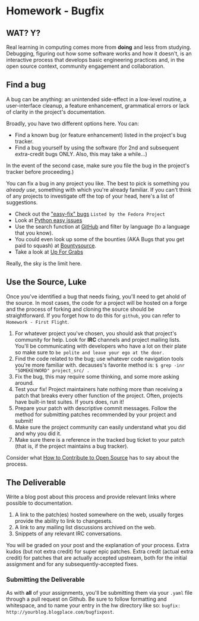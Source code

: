 # Homework - Bugfix

WAT? Y?
-------

Real learning in computing comes more from **doing** and less from
studying. Debugging, figuring out how some software works and how it
doesn't, is an interactive process that develops basic engineering
practices and, in the open source context, community engagement and
collaboration.

Find a bug
----------

A bug can be anything: an unintended side-effect in a low-level routine,
a user-interface cleanup, a feature enhancement, grammatical errors or
lack of clarity in the project's documentation.

Broadly, you have two different options here. You can:

  * Find a known bug (or feature enhancement) listed in the project's bug tracker.
  * Find a bug yourself by using the software (for 2nd and subsequent extra-credit bugs ONLY. Also, this may take a while...)

In the event of the second case, make sure you file the bug in the project's tracker before proceeding.)

You can fix a bug in any project you like. The best to pick is something
you *already use*, something with which you're already familiar. If you
can't think of any projects to investigate off the top of your head,
here's a list of suggestions.

  * Check out the ["easy-fix" bugs](https://fedoraproject.org/easyfix/) `Listed by the Fedora Project`
  * Look at [Python easy issues](https://bugs.python.org/issue?status=1&@sort=-activity&@dispname=Easy%20issues&@startwith=0&@filter=&@group=priority&@columns=id,activity,title,creator,status&keywords=6&@action=search&@pagesize=50)
  * Use the search function at [GitHub](http://github.com/) and filter by language (to a language that you know).
  * You could even look up some of the bounties (AKA Bugs that you get paid to squash) at [Bountysource](https://www.bountysource.com/trackers).
  * Take a look at [Up For Grabs](http://up-for-grabs.net/)

Really, the sky is the limit here.


Use the Source, Luke
--------------------

Once you've identified a bug that needs fixing, you'll need to get ahold
of the source. In most cases, the code for a project will be hosted on a
forge and the process of forking and cloning the source should be
straightforward. If you forget how to do this for `github`, you can
refer to `Homework - First Flight`.

1.  For whatever project you've chosen, you should ask that project's community for help. Look for **IRC** channels and project mailing lists. You'll be communicating with developers who have a lot on their plate so make sure to `be polite and leave your ego at the door.`
2.  Find the code related to the bug; use whatever code navigation tools you're more familiar with.  decauses's favorite method is: ```$ grep -inr "SOMEKEYWORD" project_src/ .```
3.  Fix the bug, this may require some thinking, and some more asking around.
4.  Test your fix! Project maintainers hate nothing more than receiving a patch that breaks every other function of the project. Often, projects have built-in test suites. If yours does, run it! 
5.  Prepare your patch with descriptive commit messages. Follow the method for submitting patches recommended by your project and submit!
6.  Make sure the project community can easily understand what you did and why you did it.
7.  Make sure there is a reference in the tracked bug ticket to your patch (that is, if the project maintains a bug tracker).

Consider what [How to Contribute to Open Source](https://opensource.guide/how-to-contribute) has to say about the process.

The Deliverable
---------------

Write a blog post about this process and provide relevant links where
possible to documentation.


1.  A link to the patch(es) hosted somewhere on the web, usually forges provide the ability to link to changesets.
2.  A link to any mailing list discussions archived on the web.
3.  Snippets of any relevant IRC conversations.

You will be graded on your post and the explanation of your process.
Extra kudos (but not extra credit) for super epic patches. Extra credit
(actual extra credit) for patches that are actually accepted upstream, both
for the initial assignment and for any subsequently-accepted fixes.

### Submitting the Deliverable

As with **all** of your assignments, you'll be submitting them via your ```.yaml``` file through a pull request on Github. Be sure to follow formatting and whitespace, and to name your entry in the hw directory like so: ```bugfix: http://yourblog.blogplace.com/bugfixpost```.

